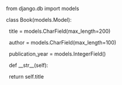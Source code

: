 from django.db import models



class Book(models.Model):

&nbsp;   title = models.CharField(max\_length=200)

&nbsp;   author = models.CharField(max\_length=100)

&nbsp;   publication\_year = models.IntegerField()



&nbsp;   def \_\_str\_\_(self):

&nbsp;       return self.title



